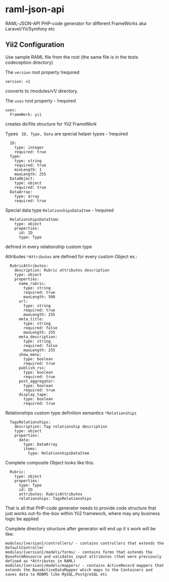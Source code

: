 # raml-json-api
RAML-JSON-API PHP-code generator for different FrameWorks aka Laravel/Yii/Symfony etc

## Yii2 Configuration

Use sample RAML file from the root (the same file is in the tests codeception directory)

The ```version``` root property !required
```RAML
version: v1
```
converts to /modules/v1/ directory.

The ```uses``` root property - !required
```RAML
uses:
  FrameWork: yii
```
creates dir/file structure for Yii2 FrameWork

Types ``` ID, Type, Data``` are special helper types - !required
```RAML
  ID:
    type: integer
    required: true
  Type:
    type: string
    required: true
    minLength: 1
    maxLength: 255
  DataObject:
    type: object
    required: true
  DataArray:
    type: array
    required: true
```

Special data type ``` RelationshipsDataItem ``` - !required
```RAML
  RelationshipsDataItem:
    type: object
    properties:
      id: ID
      type: Type
```
defined in every relationship custom type

Attributes ```*Attributes``` are defined for every custom Object ex.:
```RAML
  RubricAttributes:
    description: Rubric attributes description
    type: object
    properties:
      name_rubric:
        type: string
        required: true
        maxLength: 500
      url:
        type: string
        required: true
        maxLength: 255
      meta_title:
        type: string
        required: false
        maxLength: 255
      meta_description:
        type: string
        required: false
        maxLength: 255
      show_menu:
        type: boolean
        required: true
      publish_rss:
        type: boolean
        required: true
      post_aggregator:
        type: boolean
        required: true
      display_tape:
        type: boolean
        required: true
```

Relationships custom type definition semantics ```*Relationships```
```RAML
  TagsRelationships:
    description: Tag relationship description
    type: object
    properties:
      data:
        type: DataArray
        items:
          type: RelationshipsDataItem
```

Complete composite Object looks like this: 
```RAML
  Rubric:
    type: object
    properties:
      type: Type
      id: ID
      attributes: RubricAttributes
      relationships: TagsRelationships
```
That is all that PHP-code generator needs to provide code structure that just works out-fo-the-box within Yii2 framework, 
where may any business logic be applied

Complete directory structure after generator will end up it`s work will be like:
```RAML
modules/{version}/controllers/ - contains controllers that extends the DefaultController
modules/{version}/models/forms/ - contains forms that extends the BaseFormResource and validates input attributes (that were previously defined as *Attributes in RAML)
modules/{version}/models/mappers/ - contains ActiveRecord mappers that extends the BaseActiveDataMapper which maps to the Containers and saves data to RDBMS like MySQL,PostgreSQL etc
```
